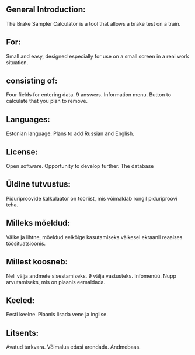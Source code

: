 
## General Introduction:
The Brake Sampler Calculator is a tool that allows a brake test on a train.

## For:
Small and easy, designed especially for use on a small screen in a real work situation.

## consisting of:
Four fields for entering data. 9 answers. Information menu. Button to calculate that you plan to remove.

## Languages:
Estonian language. Plans to add Russian and English.

## License:
Open software. Opportunity to develop further. The database
## Üldine tutvustus:
Piduriproovide kalkulaator on tööriist, mis võimaldab rongil piduriproovi teha. 

## Milleks mõeldud:
Väike ja lihtne, mõeldud eelkõige kasutamiseks väikesel ekraanil reaalses töösituatsioonis.

## Millest koosneb:
Neli välja andmete sisestamiseks. 9 välja vastusteks. Infomenüü. Nupp arvutamiseks, mis on plaanis eemaldada.

## Keeled:
Eesti keelne. Plaanis lisada vene ja inglise.

## Litsents:
Avatud tarkvara. Võimalus edasi arendada. Andmebaas.
